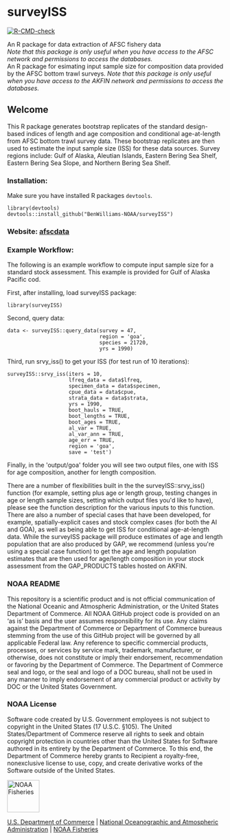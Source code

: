 # surveyISS
<!-- badges: start -->
[![R-CMD-check](https://github.com/BenWilliams-NOAA/surveyISS/actions/workflows/R-CMD-check.yaml/badge.svg)](https://github.com/BenWilliams-NOAA/surveyISS/actions/workflows/R-CMD-check.yaml)
<!-- badges: end -->


An R package for data extraction of AFSC fishery data  
*Note that this package is only useful when you have access to the AFSC network and permissions to access the databases.*  
An R package for esimating input sample size for composition data provided by the AFSC bottom trawl surveys.
*Note that this package is only useful when you have access to the AKFIN network and permissions to access the databases.*  

## Welcome 

This R package generates bootstrap replicates of the standard design-based indices of length and age composition and conditional age-at-length from AFSC bottom trawl survey data. 
These bootstrap replicates are then used to estimate the input sample size (ISS) for these data sources.
Survey regions include: Gulf of Alaska, Aleutian Islands, Eastern Bering Sea Shelf, Eastern Bering Sea Slope, and Northern Bering Sea Shelf.

### Installation:
Make sure you have installed R packages `devtools`.  
```
library(devtools)
devtools::install_github("BenWilliams-NOAA/surveyISS")
```

### Website: [afscdata](https://benwilliams-noaa.github.io/surveyISS/)

### Example Workflow:

The following is an example workflow to compute input sample size for a standard stock assessment. This example is provided for Gulf of Alaska Pacific cod.

First, after installing, load surveyISS package:
```
library(surveyISS)
```
Second, query data:
```
data <- surveyISS::query_data(survey = 47, 
                              region = 'goa', 
                              species = 21720, 
                              yrs = 1990)
```
Third, run srvy_iss() to get your ISS (for test run of 10 iterations):
```
surveyISS::srvy_iss(iters = 10, 
                    lfreq_data = data$lfreq,
                    specimen_data = data$specimen, 
                    cpue_data = data$cpue, 
                    strata_data = data$strata,
                    yrs = 1990,  
                    boot_hauls = TRUE, 
                    boot_lengths = TRUE, 
                    boot_ages = TRUE, 
                    al_var = TRUE, 
                    al_var_ann = TRUE, 
                    age_err = TRUE,
                    region = 'goa', 
                    save = 'test')
```
Finally, in the 'output/goa' folder you will see two output files, one with ISS for age composition, another for length composition.

There are a number of flexibilities built in the the surveyISS::srvy_iss() function (for example, setting plus age or length group, testing changes in age or length sample sizes, setting which output files you'd like to have), please see the function description for the various inputs to this function. 
There are also a number of special cases that have been developed, for example, spatially-explicit cases and stock complex cases (for both the AI and GOA), as well as being able to get ISS for conditional age-at-length data.
While the surveyISS package will produce estimates of age and length population that are also produced by GAP, we recommend (unless you're using a special case function) to get the age and length population estimates that are then used for age/length composition in your stock assessment from the GAP_PRODUCTS tables hosted on AKFIN.


### NOAA README

This repository is a scientific product and is not official communication of the National Oceanic and Atmospheric Administration, or the United States Department of Commerce. 
All NOAA GitHub project code is provided on an ‘as is’ basis and the user assumes responsibility for its use. 
Any claims against the Department of Commerce or Department of Commerce bureaus stemming from the use of this GitHub project will be governed by all applicable Federal law. 
Any reference to specific commercial products, processes, or services by service mark, trademark, manufacturer, or otherwise, does not constitute or imply their endorsement, recommendation or favoring by the Department of Commerce.
The Department of Commerce seal and logo, or the seal and logo of a DOC bureau, shall not be used in any manner to imply endorsement of any commercial product or activity by DOC or the United States Government.

### NOAA License

Software code created by U.S. Government employees is not subject to copyright in the United States (17 U.S.C. §105). 
The United States/Department of Commerce reserve all rights to seek and obtain copyright protection in countries other than the United States for
Software authored in its entirety by the Department of Commerce. 
To this end, the Department of Commerce hereby grants to Recipient a royalty-free, nonexclusive license to use, copy, and create derivative works of the Software outside of the United States.

<img src="https://raw.githubusercontent.com/nmfs-general-modeling-tools/nmfspalette/main/man/figures/noaa-fisheries-rgb-2line-horizontal-small.png" height="75" alt="NOAA Fisheries">

[U.S. Department of Commerce](https://www.commerce.gov/) | [National
Oceanographic and Atmospheric Administration](https://www.noaa.gov) |
[NOAA Fisheries](https://www.fisheries.noaa.gov/)
